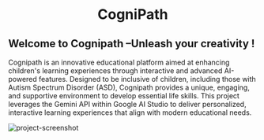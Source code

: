 <h1 align="center" id="title">CogniPath</h1>
<h2>Welcome to Cognipath –Unleash your creativity !</h2>
<p>Cognipath is an innovative educational platform aimed at enhancing children's learning experiences through interactive and advanced AI-powered features. Designed to be inclusive of children, including those with Autism Spectrum Disorder (ASD), Cognipath provides a unique, engaging, and supportive environment to develop essential life skills. This project leverages the Gemini API within Google AI Studio to deliver personalized, interactive learning experiences that align with modern educational needs.</p>

<img src="https://github.com/user-attachments/assets/72fb1a64-7bbd-4da4-89dc-29f63b92a13e" alt="project-screenshot" width=auto height="auto">

